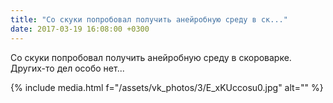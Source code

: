 ```yaml
---
title: "Со скуки попробовал получить анейробную среду в ск..."
date: 2017-03-19 16:08:00 +0300
---
```


Со скуки попробовал получить анейробную среду в скороварке. Других-то дел особо нет...

{% include media.html f="/assets/vk_photos/3/E_xKUccosu0.jpg" alt="" %}
